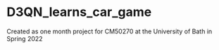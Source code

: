 # D3QN_learns_car_game
Created as one month project for CM50270 at the University of Bath in Spring 2022
